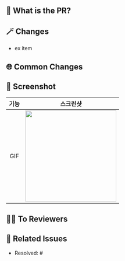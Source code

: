 ## 📌 What is the PR?
<!-- PR에 대한 전반적인 설명을 적어주세요. -->

## 🪄 Changes
<!-- 작업 내용을 리스트로 작성해주세요. -->
- ex item

## 🌐 Common Changes
<!-- 공통 작업 부분에 대한 수정 사항이 있다면 적어주세요 -->

## 📸 Screenshot
<!-- 작업한 화면이 있다면 스크린 샷으로 첨부해주세요. -->

|    기능    |   스크린샷   |
| :-------------: | :----------: |
| GIF | <img src = "" width ="250">|

## 🙆🏻 To Reviewers
<!-- 리뷰어에게 주목했으면 하는 점 or 바라는 점을 적어주세요. -->

## 💭 Related Issues
<!-- 작업한 이슈번호를 # 뒤에 붙여주세요. 이슈가 닫히는 것을 원치 않는 경우 `Resolved:`를 지워주세요 -->
- Resolved: #
